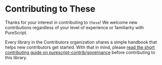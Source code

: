 # Contributing to These

Thanks for your interest in contributing to `these`! We welcome new contributions regardless of your level of experience or familiarity with PureScript.

Every library in the Contributors organization shares a simple handbook that helps new contributors get started. With that in mind, please [read the short contributing guide on purescript-contrib/governance](https://github.com/purescript-contrib/governance/blob/main/contributing.md) before contributing to this library.
